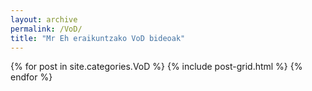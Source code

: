 ```yaml
---
layout: archive
permalink: /VoD/
title: "Mr Eh eraikuntzako VoD bideoak"
---
```

<div class="tiles">
{% for post in site.categories.VoD %}
  {% include post-grid.html %}
{% endfor %}
</div><!-- /.tiles -->


